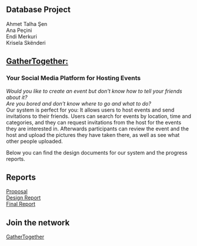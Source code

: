 ##  Database Project
Ahmet Talha Şen    
Ana Peçini  
Endi Merkuri  
Krisela Skënderi  

## [GatherTogether:](http://dijkstra.cs.bilkent.edu.tr/~endi.merkuri/GatherTogether/)
### Your Social Media Platform for Hosting Events  
*Would you like to create an event but don't know how to tell your friends about it?  
Are you bored and don't know where to go and what to do?*  
Our system is perfect for you: It allows users to host events and send invitations to their friends. Users can search for events by location, time and categories, and they can request invitations from the host for the events they are interested in. Afterwards participants can review the event and the host and upload the pictures they have taken there, as well as see what other people uploaded.  
  
Below you can find the design documents for our system and the progress reports.


## Reports
[Proposal](proposal.pdf)  
[Design Report](DesignReport.pdf)  
[Final Report](FinalReport.pdf)

## Join the network
[GatherTogether](index.php)

